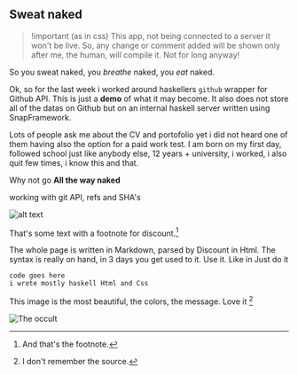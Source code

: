 Sweat naked
-----------

>!important (as in css)
>This app, not being connected to a server it won't be live. So, any change or comment added will be shown only after me, the human, will compile it.
>Not for long anyway!

So you sweat naked, you *breathe* naked, you _eat_ naked.

Ok, so for the last week i worked around haskellers `github` wrapper for Github API.
This is just a __demo__ of what it may become. It also does not store all of the datas on Github but on an internal haskell server written using SnapFramework.

Lots of people ask me about the CV and portofolio yet i did not heard one of them having also the option for a paid work test.
I am born on my first day, followed school just like anybody else, 12 years + university, i worked, i also quit few times, i know this and that.

Why not go **All the way naked**

working with git API, refs and SHA's

![alt text](london.jpg "Logo Title Text 1")

That's some text with a footnote for discount.[^1]

The whole page is written in Markdown, parsed by Discount in Html. The syntax is really on hand, in 3 days you get used to it.
Use it. Like in Just do it

	code goes here
	i wrote mostly haskell Html and Css 

This image is the most beautiful, the colors, the message. Love it [^2]

![The occult](occult.jpg)

[^1]: And that's the footnote.
[^2]: I don't remember the source.
